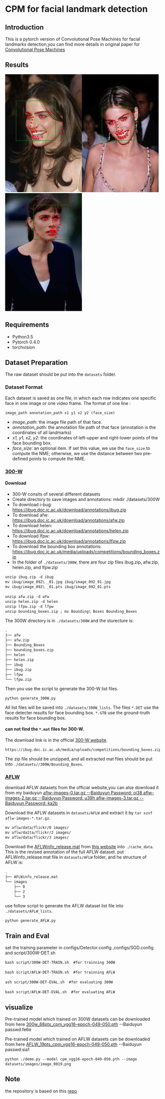 
# CPM for facial landmark detection

## Introduction
This is a pytorch version of Convolutional Pose Machines for facial landmarks detection,you can find more details in original paper for [Convolutional Pose Machines](https://arxiv.org/pdf/1602.00134.pdf)

## Results
![a](datasets/images/image_0019_result.jpg)![b](datasets/images/image_0020_result.jpg)![c](datasets/images/image_0028_result.jpg)


## Requirements
- Python3.5
- Pytorch 0.4.0
- torchvision

## Dataset Preparation
The raw dataset should be put into the `datasets` folder. 

### Dataset Format
Each dataset is saved as one file, in which each row indicates one specific face in one image or one video frame.
The format of one line : 
```
image_path annotation_path x1 y1 x2 y2 (face_size)
```
- *image_path*: the image  file path of that face.
- *annotation_path*: the annotation file path of that face (annotation is the coordinates of all landmarks)
- *x1, y1, x2, y2*: the coordinates of left-upper and right-lower points of the face bounding box.
- *face_size*: an optional item. If set this value, we use the `face_size` to compute the NME; otherwise, we use the distance between two pre-defined points to compute the NME.

### [300-W](https://ibug.doc.ic.ac.uk/resources/300-W/)

#### Download
- 300-W consits of several different datasets
- Create directory to save images and annotations: mkdir ./datasets/300W
- To download i-bug: https://ibug.doc.ic.ac.uk/download/annotations/ibug.zip
- To download afw: https://ibug.doc.ic.ac.uk/download/annotations/afw.zip
- To download helen: https://ibug.doc.ic.ac.uk/download/annotations/helen.zip
- To download lfpw: https://ibug.doc.ic.ac.uk/download/annotations/lfpw.zip
- To download the bounding box annotations: https://ibug.doc.ic.ac.uk/media/uploads/competitions/bounding_boxes.zip
- In the folder of `./datasets/300W`, there are four zip files ibug.zip, afw.zip, helen.zip, and lfpw.zip
```
unzip ibug.zip -d ibug
mv ibug/image_092\ _01.jpg ibug/image_092_01.jpg
mv ibug/image_092\ _01.pts ibug/image_092_01.pts

unzip afw.zip -d afw
unzip helen.zip -d helen
unzip lfpw.zip -d lfpw
unzip bounding_boxes.zip ; mv Bounding\ Boxes Bounding_Boxes
```
The 300W directory is in `./datasets/300W` and the sturecture is:
```
.
├── afw
├── afw.zip
├── Bounding_Boxes
├── bounding_boxes.zip
├── helen
├── helen.zip
├── ibug
├── ibug.zip
├── lfpw
└── lfpw.zip
```
Then you use the script to generate the 300-W list files.
```
python generate_300W.py
```
All list files will be saved into `./datasets/300W_lists`. The files `*.DET` use the face detecter results for face bounding box. `*.GTB` use the ground-truth results for face bounding box.

#### can not find the `*.mat` files for 300-W.
The download link is in the official [300-W website](https://ibug.doc.ic.ac.uk/resources/300-W).
```
https://ibug.doc.ic.ac.uk/media/uploads/competitions/bounding_boxes.zip
```
The zip file should be unzipped, and all extracted mat files should be put into `./datasets//300W/Bounding_Boxes`.

### [AFLW](https://www.tugraz.at/institute/icg/research/team-bischof/lrs/downloads/aflw/)
download AFLW datasets from the official website,you can alse download it from my baiduyun 
[aflw-images-0.tar.gz --Baiduyun Password: oi38 ](https://pan.baidu.com/s/1RM9BK2fBVfq-q8WhxM8HuA)
[aflw-images-2.tar.gz --Baiduyun Password: u39h ](https://pan.baidu.com/s/1z4qeeC0p0dcoJIwB060idA)
[aflw-images-3.tar.gz --Baiduyun Password: ka2b ](https://pan.baidu.com/s/1hDzDg5W2S04wBU4zRCz5RA)

Download the AFLW datasets in `datasets/AFLW` and extract it by `tar xzvf aflw-images-*.tar.gz`.
```
mv aflw/data/flickr/0 images/
mv aflw/da1ta/flickr/2 images/
mv aflw/data/flickr/3 images/
```
Download the [AFLWinfo_release.mat](http://mmlab.ie.cuhk.edu.hk/projects/compositional/AFLWinfo_release.mat) from [this website](http://mmlab.ie.cuhk.edu.hk/projects/compositional.html) into `./cache_data`. This is the revised annotation of the full AFLW dataset.
put AFLWinfo_release.mat file in `datasets/AFLW` folder, and he structure of AFLW is:
```
.
├── AFLWinfo_release.mat
└── images
    ├── 0
    ├── 2
    └── 3
```
use follow script to generate the AFLW dataset list file into `./datasets/AFLW_lists`.
```
python generate_AFLW.py
```

## Train and Eval
set the training parameter in configs/Detector.config ,configs/SGD.config and script/300W-DET.sh

```
bash script/300W-DET-TRAIN.sh  #for trainning 300W

bash script/AFLW-DET-TRAIN.sh  #for trainning AFLW

ash script/300W-DET-EVAL.sh  #for evaluating 300W

bash script/AFLW-DET-EVAL.sh  #for evaluating AFLW
```


## visualize

Pre-trained model which trained on 300W datasets can be downloaded from here [300w_68pts_cpm_vgg16-epoch-049-050.pth](https://pan.baidu.com/s/1Gi6sQmZbUhVhIE9cgHSuNA) --Baiduyun passwd:fe6e     

Pre-trained model which trained on AFLW datasets can be downloaded from here [AFLW_19pts_cpm_vgg16-epoch-049-050.pth](https://pan.baidu.com/s/1alpYSi0ujK-j65I-BcPtgQ) --Baiduyun passwd:sia1      

```
python ./demo.py --model cpm_vgg16-epoch-049-050.pth --image datasets/images/image_0019.png
```
## Note
the repository is based on this [repo](https://github.com/facebookresearch/supervision-by-registration) 
